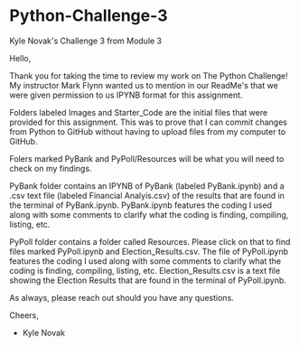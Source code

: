 # Python-Challenge-3
Kyle Novak's Challenge 3 from Module 3

Hello,

Thank you for taking the time to review my work on The Python Challenge! My instructor Mark Flynn wanted us to mention in our ReadMe's that we were given permission to us IPYNB format for this assignment.

Folders labeled Images and Starter_Code are the initial files that were provided for this assignment. This was to prove that I can commit changes from Python to GitHub without having to upload files from my computer to GitHub.

Folers marked PyBank and PyPoll/Resources will be what you will need to check on my findings.

PyBank folder contains an IPYNB of PyBank (labeled PyBank.ipynb) and a .csv text file (labeled Financial Analyis.csv) of the results that are found in the terminal of PyBank.ipynb. PyBank.ipynb features the coding I used along with some comments to clarify what the coding is finding, compiling, listing, etc.

PyPoll folder contains a folder called Resources. Please click on that to find files marked PyPoll.ipynb and Election_Results.csv. The file of PyPoll.ipynb features the coding I used along with some comments to clarify what the coding is finding, compiling, listing, etc. Election_Results.csv is a text file showing the Election Results that are found in the terminal of PyPoll.ipynb.

As always, please reach out should you have any questions.

Cheers,
- Kyle Novak

